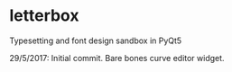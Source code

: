 # letterbox
Typesetting and font design sandbox in PyQt5

29/5/2017: Initial commit. Bare bones curve editor widget.
